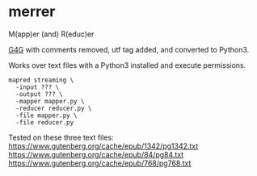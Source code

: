 # merrer
M(app)er (and) R(educ)er

[G4G](https://www.geeksforgeeks.org/hadoop-streaming-using-python-word-count-problem/) with comments removed, utf tag added, and converted to Python3. 

Works over text files with a Python3 installed and execute permissions.

```
mapred streaming \
  -input ??? \
  -output ??? \
  -mapper mapper.py \
  -reducer reducer.py \
  -file mapper.py \
  -file reducer.py
```

Tested on these three text files: \
  https://www.gutenberg.org/cache/epub/1342/pg1342.txt \
  https://www.gutenberg.org/cache/epub/84/pg84.txt \
  https://www.gutenberg.org/cache/epub/768/pg768.txt
